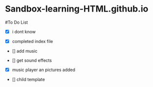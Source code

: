 # Sandbox-learning-HTML.github.io
#To Do List

 - [x] i dont know

 - [x] completed index file

 - [] add music

 - [] get sound effects

 - [x] music player an pictures added

 - [] child template